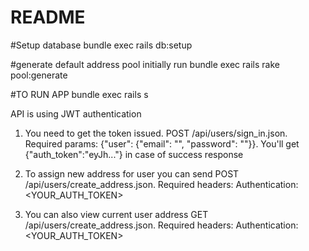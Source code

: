 # README

#Setup database
bundle exec rails db:setup

#generate default address pool initially run
bundle exec rails rake pool:generate

#TO RUN APP
bundle exec rails s


API is using JWT authentication 

1. You need to get the token issued. POST /api/users/sign_in.json. Required params: {"user": {"email": "", "password": ""}}. You'll get {"auth_token":"eyJh..."} in case of success response

2. To assign new address for user you can send POST /api/users/create_address.json. Required headers: Authentication: <YOUR_AUTH_TOKEN>

3. You can also view current user address  GET /api/users/create_address.json. Required headers: Authentication: <YOUR_AUTH_TOKEN>
